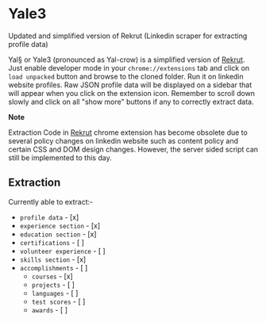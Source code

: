 # Yale3
 Updated and simplified version of Rekrut (Linkedin scraper for extracting profile data)

Yal§ or Yale3 (pronounced as Yal-crow) is a simplified version of [Rekrut](https://github.com/DrakenWan/Rekrut). Just enable developer mode in your `chrome://extensions` tab and click on `load unpacked` button and browse to the cloned folder. Run it on linkedin website profiles. Raw JSON profile data will be displayed on a sidebar that will appear when you click on the extension icon. Remember to scroll down slowly and click on all "show more" buttons if any to correctly extract data.


<b>Note </b> 

Extraction Code in [Rekrut](https://github.com/DrakenWan/Rekrut) chrome extension has become obsolete due to several policy changes on linkedin website such as content policy and certain CSS and DOM design changes.
However, the server sided script can still be implemented to this day.

## Extraction

Currently able to extract:-
* `profile data` - [x]
* `experience section` - [x]
* `education section` - [x]
* `certifications` - [ ]
* `volunteer experience` - [ ]
* `skills section` - [x]
* `accomplishments` - [ ]
  * `courses` - [x]
  * `projects` - [ ]
  * `languages` - [ ]
  * `test scores` - [ ]
  * `awards` - [ ]

